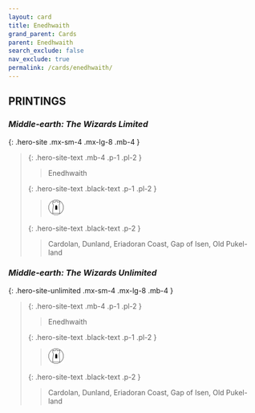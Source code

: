 ```yaml
---
layout: card
title: Enedhwaith
grand_parent: Cards
parent: Enedhwaith
search_exclude: false
nav_exclude: true
permalink: /cards/enedhwaith/
---
```


## PRINTINGS


### _Middle-earth: The Wizards Limited_

{: .hero-site .mx-sm-4 .mx-lg-8 .mb-4 }
> {: .hero-site-text .mb-4 .p-1 .pl-2 }
> > <div class="character-card-name">Enedhwaith</div>
>
> {: .hero-site-text .black-text .p-1 .pl-2 }
> > ![](/assets/images/free-domain.svg)
>
> {: .hero-site-text .black-text .p-2 }
> > Cardolan, Dunland, Eriadoran Coast, Gap of Isen, Old Pukel-land 
> 

### _Middle-earth: The Wizards Unlimited_

{: .hero-site-unlimited .mx-sm-4 .mx-lg-8 .mb-4 }
> {: .hero-site-text .mb-4 .p-1 .pl-2 }
> > <div class="character-card-name">Enedhwaith</div>
>
> {: .hero-site-text .black-text .p-1 .pl-2 }
> > ![](/assets/images/free-domain.svg)
>
> {: .hero-site-text .black-text .p-2 }
> > Cardolan, Dunland, Eriadoran Coast, Gap of Isen, Old Pukel-land 
> 
